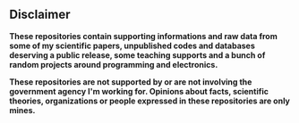 ## Disclaimer

**These repositories contain supporting informations and raw data from some of my scientific papers, unpublished codes and databases deserving a public release, some teaching supports and a bunch of random projects around programming and electronics.**

**These repositories are not supported by or are not involving the government agency I'm working for. Opinions about facts, scientific theories, organizations or people expressed in these repositories are only mines.**